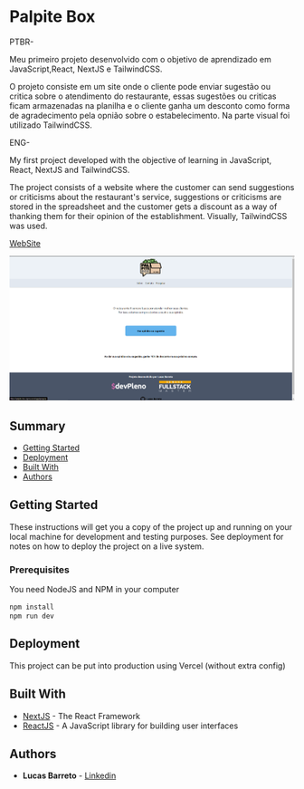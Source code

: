 # Palpite Box

PTBR-

Meu primeiro projeto desenvolvido com o objetivo de aprendizado em JavaScript,React, NextJS e TailwindCSS.

O projeto consiste em um site onde o cliente pode enviar sugestão ou critica sobre o atendimento do restaurante, essas sugestões ou criticas ficam armazenadas na planilha 
e o cliente ganha um desconto como forma de agradecimento pela opnião sobre o estabelecimento.
Na parte visual foi utilizado TailwindCSS.


ENG-

My first project developed with the objective of learning in JavaScript, React, NextJS and TailwindCSS.

The project consists of a website where the customer can send suggestions or criticisms about the restaurant's service, suggestions or criticisms are stored in the spreadsheet
and the customer gets a discount as a way of thanking them for their opinion of the establishment.
Visually, TailwindCSS was used.


[WebSite](https://palpite-box-sigma.vercel.app/)

![Preview](https://github.com/Lucas-barreto1/palpite-box/blob/master/print-palpitebox.png?raw=true)


## Summary

  - [Getting Started](#getting-started)
  - [Deployment](#deployment)
  - [Built With](#built-with)
  - [Authors](#authors)

  

## Getting Started

These instructions will get you a copy of the project up and running on
your local machine for development and testing purposes. See deployment
for notes on how to deploy the project on a live system.

### Prerequisites

You need NodeJS and NPM in your computer

```
npm install 
npm run dev
```


## Deployment

This project can be put into production using Vercel (without extra config)


## Built With

  - [NextJS](https://nextjs.org/) - The React Framework
  - [ReactJS](https://reactjs.org/) - A JavaScript library for building user interfaces


## Authors

  - **Lucas Barreto** - [Linkedin](https://www.linkedin.com/in/lucasbarreto1/)
